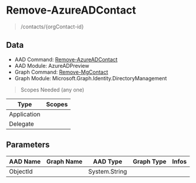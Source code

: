 # Remove-AzureADContact

> /contacts/{orgContact-id}

## Data

+ AAD Command: [Remove-AzureADContact](https://docs.microsoft.com/en-us/powershell/module/AzureADPreview/Remove-AzureADContact)
+ AAD Module: AzureADPreview
+ Graph Command: [Remove-MgContact](https://docs.microsoft.com/en-us/powershell/module/Microsoft.Graph.Identity.DirectoryManagement/Remove-MgContact)
+ Graph Module: Microsoft.Graph.Identity.DirectoryManagement

> Scopes Needed (any one)

|Type|Scopes|
|---|---|
|Application||
|Delegate||

## Parameters

|AAD Name|Graph Name|AAD Type|Graph Type|Infos|
|---|---|---|---|---|
|ObjectId||System.String|||

